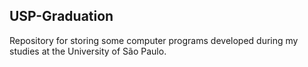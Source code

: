 ## USP-Graduation
Repository for storing some computer programs developed during my studies at the University of São Paulo.
